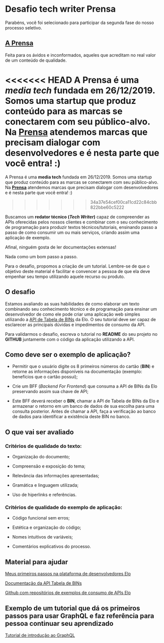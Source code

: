 # Desafio tech writer Prensa

Parabéns, você foi selecionado para participar da segunda fase do nosso processo seletivo.

## [A Prensa](https://prensa.li/)

Feita para os ávidos e inconformados, aqueles que acreditam no real valor de um conteúdo de qualidade.

<<<<<<< HEAD
A Prensa é uma _media tech_ fundada em 26/12/2019. Somos uma startup que produz conteúdo para as marcas se conectarem com seu público-alvo. Na [**Prensa**](https://prensa.li/) atendemos marcas que precisam dialogar com desenvolvedores e é nesta parte que você entra! :)
=======
A Prensa é uma **media tech** fundada em 26/12/2019. Somos uma startup que produz conteúdo para as marcas se conectarem com seu público-alvo. Na [**Prensa**](https://prensa.li/) atendemos marcas que precisam dialogar com desenvolvedores e é nesta parte que você entra! :)
>>>>>>> 34a37e54cef00ca11cd22c84cbb822bbe60c5222

Buscamos um **redator técnico (_Tech Writer_)** capaz de compreender as APIs oferecidas pelos nossos clientes e combinar com o seu conhecimento de programação para produzir textos técnicos/tutoriais, ensinando passo a passo de como consumir um ou mais serviços, criando assim uma aplicação de exemplo.

Afinal, ninguém gosta de ler documentações extensas!

Nada como um bom passo a passo.

Para o desafio, propomos a criação de um tutorial. Lembre-se de que o objetivo deste material é facilitar e convencer a pessoa de que ela deve empenhar seu tempo utilizando aquele recurso ou produto.

## O desafio

Estamos avaliando as suas habilidades de como elaborar um texto combinando seu conhecimento técnico e de programação para ensinar um desenvolvedor de como ele pode criar uma aplicação web simples utilizando a [API de Tabela de BINs](https://dev.elo.com.br/documentacao/tabela-de-bins) da Elo. O seu tutorial deve ser capaz de esclarecer as principais dúvidas e impedimentos de consumo da API.

Para validarmos o desafio, escreva o tutorial no **README** do seu projeto no **GITHUB** juntamente com o código da aplicação utilizando a API.

## Como deve ser o exemplo de aplicação?

- Permitir que o usuário digite os 8 primeiros números do cartão (**BIN**) e retorne as informações disponíveis na documentação (exemplo: benefícios que o cartão possui);

- Crie um BFF (_Backend For Frontend_) que consuma a API de BINs da Elo preservando assim sua chave de API;

- Este BFF deverá receber o **BIN**, chamar a API de Tabela de BINs da Elo e armazenar o retorno em um banco de dados de sua escolha para uma consulta posterior. Antes de chamar a API, faça a verificação ao banco de dados para identificar a existência deste BIN no banco.

## O que vai ser avaliado

### Critérios de qualidade do texto:

- Organização do documento;

- Compreensão e exposição do tema;

- Relevância das informações apresentadas;

- Gramática e linguagem utilizada;

- Uso de hiperlinks e referências.

### Critérios de qualidade do exemplo de aplicação:

- Código funcional sem erros;

- Estética e organização do código;

- Nomes intuitivos de variáveis;

- Comentários explicativos do processo.

## Material para ajudar

[Meus primeiros passos na plataforma de desenvolvedores Elo](https://dev.elo.com.br/blog/meus-primeiros-passos-na-plataforma-de-desenvolvedores-elo)

[Documentação da API Tabela de BINs](https://dev.elo.com.br/documentacao/tabela-de-bins)

[Github com repositórios de exemplos de consumo de APIs Elo](https://github.com/cartaoelo)

## Exemplo de um tutorial que dá os primeiros passos para usar GraphQL e faz referência para pessoa continuar seu aprendizado

[Tutorial de introdução ao GraphQL](https://dev.elo.com.br/blog/introducao-ao-graphql)
